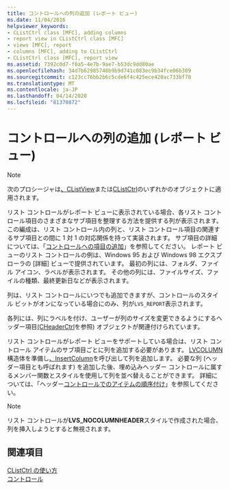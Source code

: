 ```yaml
---
title: コントロールへの列の追加 (レポート ビュー)
ms.date: 11/04/2016
helpviewer_keywords:
- CListCtrl class [MFC], adding columns
- report view in CListCtrl class [MFC]
- views [MFC], report
- columns [MFC], adding to CListCtrl
- CListCtrl class [MFC], report view
ms.assetid: 7392c0d7-f8a5-4e7b-9ae7-b53dc9dd80ae
ms.openlocfilehash: 34d7b62985748b9b9d741c083ec9b34fce06b309
ms.sourcegitcommit: c123cc76bb2b6c5cde6f4c425ece420ac733bf70
ms.translationtype: MT
ms.contentlocale: ja-JP
ms.lasthandoff: 04/14/2020
ms.locfileid: "81370872"
---
```

# <a name="adding-columns-to-the-control-report-view"></a>コントロールへの列の追加 (レポート ビュー)

> [!NOTE]
> 次のプロシージャは[、CListView](../mfc/reference/clistview-class.md)または[CListCtrl](../mfc/reference/clistctrl-class.md)のいずれかのオブジェクトに適用されます。

リスト コントロールがレポート ビューに表示されている場合、各リスト コントロール項目のさまざまなサブ項目を整理する方法を提供する列が表示されます。 この編成は、リスト コントロール内の列と、リスト コントロール項目の関連するサブ項目との間に 1 対 1 の対応関係を持って実装されます。 サブ項目の詳細については、「[コントロールへの項目の追加](../mfc/adding-items-to-the-control.md)」を参照してください。 レポート ビューのリスト コントロールの例は、Windows 95 および Windows 98 エクスプローラの [詳細] ビューで提供されています。 最初の列には、フォルダ、ファイル アイコン、ラベルが表示されます。 その他の列には、ファイルサイズ、ファイルの種類、最終更新日などが表示されます。

列は、リスト コントロールにいつでも追加できますが、コントロールのスタイル ビットがオンになっている場合にのみ、列が`LVS_REPORT`表示されます。

各列には、列にラベルを付け、ユーザーが列のサイズを変更できるようにするヘッダー項目[(CHeaderCtrl](../mfc/reference/cheaderctrl-class.md)を参照) オブジェクトが関連付けられています。

リスト コントロールがレポート ビューをサポートしている場合は、リスト コントロール アイテムのサブ項目ごとに列を追加する必要があります。 [LVCOLUMN](/windows/win32/api/commctrl/ns-commctrl-lvcolumnw)構造体を準備し[、InsertColumn](../mfc/reference/clistctrl-class.md#insertcolumn)を呼び出して列を追加します。 必要な列 (ヘッダー項目とも呼ばれます) を追加した後、埋め込みヘッダー コントロールに属するメンバー関数とスタイルを使用して列を並べ替えることができます。 詳細については、「ヘッダー[コントロールでのアイテムの順序付け](../mfc/ordering-items-in-the-header-control.md)」を参照してください。

> [!NOTE]
> リスト コントロールが**LVS_NOCOLUMNHEADER**スタイルで作成された場合、列を挿入しようとすると無視されます。

## <a name="see-also"></a>関連項目

[CListCtrl の使い方](../mfc/using-clistctrl.md)<br/>
[コントロール](../mfc/controls-mfc.md)
